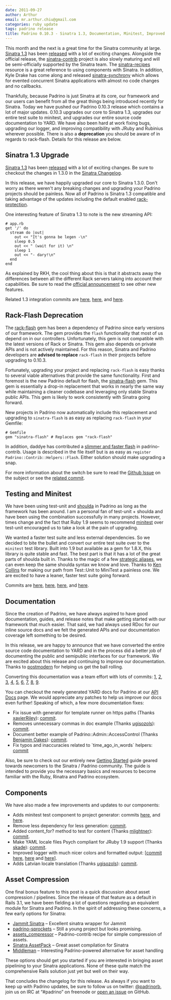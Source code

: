```yaml
---
date: 2011-09-27
author: Arthur
email: mr.arthur.chiu@gmail.com
categories: ruby update
tags: padrino release
title: Padrino 0.10.3 - Sinatra 1.3, Documentation, Minitest, Improved Logger, and
---
```


This month and the next is a great time for the Sinatra community at large. [Sinatra 1.3](https://github.com/sinatra/sinatra/tree/v1.3.0) has been [released](http://www.sinatrarb.com/2011/09/30/sinatra-1.3.0) with a lot of exciting changes. Alongside the official release, the [sinatra-contrib](https://github.com/sinatra/sinatra-contrib) project is also slowly maturing and will be semi-officially supported by the Sinatra team. The [sinatra-recipes](http://sinatra-book-contrib.com) resource is a great reference to using components with Sinatra. In addition, Kyle Drake has come along and released [sinatra-synchrony](http://kyledrake.net/sinatra-synchrony) which allows for evented concurrent Sinatra applications with almost no code changes and no callbacks.


Thankfully, because Padrino is just Sinatra at its core, our framework and our users can benefit from all the great things being introduced recently for Sinatra. Today we have pushed our Padrino 0.10.3 release which contains a lot of major updates. 0.10.3 upgrades our core to Sinatra 1.3, upgrades our entire test suite to minitest, and upgrades our entire source code documentation to YARD. We have also been hard at work fixing bugs, upgrading our logger, and improving compatibility with JRuby and Rubinius wherever possible. There is also a **deprecation** you should be aware of in regards to rack-flash. Details for this release are below.


## Sinatra 1.3 Upgrade

[Sinatra 1.3](https://github.com/sinatra/sinatra/tree/v1.3.0) has been [released](http://www.sinatrarb.com/2011/09/30/sinatra-1.3.0) with a lot of exciting changes. Be sure to checkout the changes in 1.3.0 in the [Sinatra Changelog](https://github.com/sinatra/sinatra/blob/v1.3.0/CHANGES).

In this release, we have happily upgraded our core to Sinatra 1.3.0. Don't worry as there weren't any breaking changes and upgrading your Padrino projects should be painless. Now all of Padrino is Sinatra 1.3 compatible and taking advantage of the updates including the default enabled [rack-protection](https://github.com/rkh/rack-protection).

One interesting feature of Sinatra 1.3 to note is the new streaming API:


    # app.rb
    get '/' do
      stream do |out|
        out << "It's gonna be legen -\n"
        sleep 0.5
        out << " (wait for it) \n"
        sleep 1
        out << "- dary!\n"
      end
    end


As explained by RKH, the cool thing about this is that it abstracts away the differences between all the different Rack servers taking into account their capabilities. Be sure to read the [official announcement](http://www.sinatrarb.com/2011/09/30/sinatra-1.3.0) to see other new features.


Related 1.3 integration commits are [here](https://github.com/padrino/padrino-framework/commit/6304d1ed4c3b5308917500c43e888433b0695e6d), [here](https://github.com/padrino/padrino-framework/commit/3acbdb24b0cbbdc331b94baf01bfc3a198645feb), and [here](https://github.com/padrino/padrino-framework/commit/1029a40f943f82aaad4f417aa7e1e1445df930b4).


## Rack-Flash Deprecation

The [rack-flash](https://github.com/nakajima/rack-flash) gem has been a dependency of Padrino since early versions of our framework. The gem provides the `flash` functionality that most of us depend on in our controllers. Unfortunately, this gem is not compatible with the latest versions of Rack or Sinatra. This gem also depends on private APIs and is not actively maintained. For this reason, Sinatra and Padrino developers are **advised to replace** `rack-flash` in their projects before upgrading to 0.10.3.


Fortunately, upgrading your project and replacing `rack-flash` is easy thanks to several viable alternatives that provide the same functionality. First and foremost is the new Padrino default for flash, the [sinatra-flash](https://github.com/SFEley/sinatra-flash) gem. This gem is essentially a drop-in replacement that works in nearly the same way while maintaining a cleaner codebase and leveraging only stable Sinatra public APIs. This gem is likely to work consistently with Sinatra going forward.


New projects in Padrino now automatically include this replacement and upgrading to `sinatra-flash` is as easy as replacing `rack-flash` in your Gemfile:


    # Gemfile
    gem "sinatra-flash" # Replaces gem "rack-flash"


In addition, daddye has contributed a [slimmer and faster flash](https://github.com/padrino/padrino-contrib/blob/master/lib/padrino-contrib/helpers/flash.rb) in padrino-contrib. Usage is described in the file itself but is as easy as `register Padrino::Contrib::Helpers::Flash`. Either solution should make upgrading a snap.


For more information about the switch be sure to read the [Github Issue](https://github.com/padrino/padrino-framework/issues/679) on the subject or see the [related commit](https://github.com/padrino/padrino-framework/commit/cad9e8f62025736146f5f13d3ead2424c2b1d3aa).


## Testing and Minitest

We have been using test-unit and [shoulda](https://github.com/thoughtbot/shoulda) in Padrino as long as the framework has been around. I am a personal fan of test-unit + shoulda and have been using the combination successfully in many projects. However, times change and the fact that Ruby 1.9 seems to recommend [minitest](http://www.rubyinside.com/a-minitestspec-tutorial-elegant-spec-style-testing-that-comes-with-ruby-5354.html) over test-unit encouraged us to take a look at the pain of upgrading.


We wanted a faster test suite and less external dependencies. So we decided to bite the bullet and convert our entire test suite over to the `minitest` test library. Built into 1.9 but available as a gem for 1.8.X, this library is quite stable and fast. The best part is that it has a lot of the great parts of shoulda built in. Thanks to the magic of a few [strategic aliases](https://github.com/padrino/padrino-framework/blob/master/padrino-core/test/mini_shoulda.rb), we can even keep the same shoulda syntax we know and love. Thanks to [Ken Collins](http://metaskills.net/2011/03/26/using-minitest-spec-with-rails) for making our path from Test::Unit to MiniTest a painless one. We are excited to have a leaner, faster test suite going forward.


Commits are [here](https://github.com/padrino/padrino-framework/commit/f2a88af060f49ac6c8145cc4b2be93fbb6944e08), [here](https://github.com/padrino/padrino-framework/commit/cf1496e30521f08a276e4e9e4b917e28437fdb66), [here](https://github.com/padrino/padrino-framework/commit/406d08355319a464c205ae76fcd38587f54ff80d), and [here](https://github.com/padrino/padrino-framework/commit/08c18df8aafac3d8ee817fad90e31a5b9d1a7a8e).


## Documentation

Since the creation of Padrino, we have always aspired to have good documentation, guides, and release notes that make getting started with our framework that much easier. That said, we had always used RDoc for our inline source docs and we felt the generated APIs and our documentation coverage left something to be desired.


In this release, we are happy to announce that we have converted the entire source code documentation to YARD and in the process did a better job of documenting the public and semipublic interfaces for our framework. We are excited about this release and continuing to improve our documentation. Thanks to [postmodern](https://github.com/postmodern) for helping us get the ball rolling.


Converting this documentation was a team effort with lots of commits: [1](https://github.com/padrino/padrino-framework/commit/9ae898fdbd1381839acc334ec3ed376ab72d9a66), [2](https://github.com/padrino/padrino-framework/commit/2fd8ca7eddec897d3c40188cc30a3658f563ec7e), [3](https://github.com/padrino/padrino-framework/commit/e3f5ad1bdd4f14ab1a69c2df1c215dbb1f5f4162), [4](https://github.com/padrino/padrino-framework/commit/1680307328e8c2f2dc8b129bca41999331107379), [5](https://github.com/padrino/padrino-framework/commit/a5e542d181a2ab13c81effe0e136cbcf0a5eb2ee), [6](https://github.com/padrino/padrino-framework/commit/6676fda49ee3133989e0f33852c375826dd68cb9), [7](https://github.com/padrino/padrino-framework/commit/e218f09a089efa9119efbd01aed8693d8244f135), [8](https://github.com/padrino/padrino-framework/commit/60e1681fa5029c5baf568cd92ebeed6c3f6ca745), [9](https://github.com/padrino/padrino-framework/commit/8f0f1cee12de50b9816f6f25e4feac0d3904d121).


You can checkout the newly generated YARD docs for Padrino at our [API Docs](http://www.padrinorb.com/api/index.html) page. We would appreciate any patches to help us improve our docs even further! Speaking of which, a few more documentation fixes:


- Fix issue with generator for template runner on https paths (Thanks [xavierRiley](https://github.com/xavierRiley)): [commit](https://github.com/padrino/padrino-framework/commit/e5fc1a60a9b60f46f5916d1ce88bbf6a98918aee).
- Removes unnecessary commas in doc example (Thanks [ugisozols](https://github.com/ugisozols)): [commit](https://github.com/padrino/padrino-framework/commit/366fd117ac9fe44da82a11967c3edf4ad00b45bf).
- Document better example of Padrino::Admin::AccessControl (Thanks [Benjamin Oakes](https://github.com/benjaminoakes)): [commit](https://github.com/padrino/padrino-framework/commit/4841a6cb6129ff65e5c1d301ee51bbc64b75874e).
- Fix typos and inaccuracies related to \`time\_ago\_in\_words\` helpers: [commit](https://github.com/padrino/padrino-framework/commit/3984c59aea91ad10705ddc51b21b19901990a7d0)


Also, be sure to check out our entirely new [Getting Started](http://www.padrinorb.com/guides/getting-started) guide geared towards newcomers to the Sinatra / Padrino community. The guide is intended to provide you the necessary basics and resources to become familiar with the Ruby, Rinatra and Padrino ecosystem.


## Components

We have also made a few improvements and updates to our components:

- Adds minitest test component to project generator: commits [here](https://github.com/padrino/padrino-framework/commit/27843a1a145ed7f6229e096c11211440da406f64), and [here](https://github.com/padrino/padrino-framework/commit/426df4538c60a88766bceb9c34e017e9edcf270d).
- Remove less dependency for less generation: [commit](https://github.com/padrino/padrino-framework/commit/8640a06e7f18131951c2f6c36e811e8dd57da204).
- Added content\_for? method to test for content (Thanks [mlightner](https://github.com/mlightner)): [commit](https://github.com/padrino/padrino-framework/commit/2d6e623c76ceb927bf48ea1b8a02c894ddd5cc7e).
- Make YAML locale files Psych compliant for JRuby 1.9 support (Thanks [skade](https://github.com/skade)): [commit](https://github.com/padrino/padrino-framework/commit/6d81ce0e8468e0507bb2089ad39d404fbb3acc8b).
- Improved logger with much nicer colors and formatted output: [[commit](https://github.com/padrino/padrino-framework/commit/c3b05abc79457ecd6ab4302adfec35054bf974d4) [here](https://github.com/padrino/padrino-framework/commit/54c6de0a92eb3a051a88366f0c0acb2938d73d80), [here](https://github.com/padrino/padrino-framework/commit/c0b24769487b872de34eef7aeac94aa9eab3cd29) and [here](https://github.com/padrino/padrino-framework/commit/94405a863814768fb2be43edf45780bfbaa060f2)].
- Adds Latvian locale translation (Thanks [ugisozols](https://github.com/ugisozols)): [commit](https://github.com/padrino/padrino-framework/commit/e5fc2860128ea81a7f602db0f5d03be3bae2b502).


## Asset Compression

One final bonus feature to this post is a quick discussion about asset compression / pipelines. Since the release of that feature as a default in Rails 3.1, we have been fielding a lot of questions regarding an equivalent module for Sinatra and Padrino. In the spirit of addressing these concerns, a few early options for Sinatra:

- [Jammit Sinatra](https://github.com/railsjedi/jammit-sinatra) – Excellent sinatra wrapper for Jammit
- [padrino-sprockets](https://github.com/nightsailer/padrino-sprockets) – Still a young project but looks promising.
- [assets\_compressor](https://github.com/padrino/padrino-contrib/blob/master/lib/padrino-contrib/helpers/assets_compressor.rb) – Padrino-contrib recipe for simple compression of assets.
- [Sinatra AssetPack](https://github.com/rstacruz/sinatra-assetpack) – Great asset compilation for Sinatra
- [Middleman](https://github.com/tdreyno/middleman) – Interesting Padrino-powered alternative for asset handling

These options should get you started if you are interested in bringing asset pipelining to your Sinatra applications. None of these quite match the comprehensive Rails solution just yet but well on their way.

That concludes the changelog for this release. As always if you want to keep up with Padrino updates, be sure to follow us on twitter: [@padrinorb](http://twitter.com/#!/padrinorb), join us on IRC at “\#padrino” on freenode or [open an issue](https://github.com/padrino/padrino-framework/issues) on GitHub.

